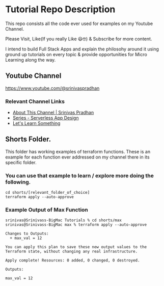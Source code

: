 # Tutorial Repo Description
This repo consists all the code ever used for examples on my Youtube Channel.

Please Visit, Like(If you really Like 😃🤓) & Subscribe for more content.

I intend to build Full Stack Apps and explain the philosohy around it using ground up tutorials on every topic & provide opportunities for Micro Learning along the way.

## Youtube Channel

https://www.youtube.com/@srinivaspradhan

### Relevant Channel Links

 - [About This Channel | Srinivas Pradhan](https://www.youtube.com/watch?v=47P5Fql-6DU)
 - [Series - Serverless App Design](https://www.youtube.com/playlist?list=PLcgwIVZWZ9WhcoaGaChgK-efBa8GiFUsl)
 - [Let's Learn Something](https://www.youtube.com/playlist?list=PLcgwIVZWZ9WhLa4ZUXZb3-_smGQeF1w1G)

## Shorts Folder.

This folder has working examples of terraform functions. These is an example for each function ever addressed on my channel there in its specific folder.

### You can use that example to learn / explore more doing the following.

```
cd shorts/[relevant_folder_of_choice]
terraform apply --auto-approve
```

### Example Output of Max Function

```
srinivas@Srinivass-BigMac Tutorials % cd shorts/max
srinivas@Srinivass-BigMac max % terraform apply --auto-approve

Changes to Outputs:
  + max_val = 12

You can apply this plan to save these new output values to the Terraform state, without changing any real infrastructure.

Apply complete! Resources: 0 added, 0 changed, 0 destroyed.

Outputs:

max_val = 12
```
